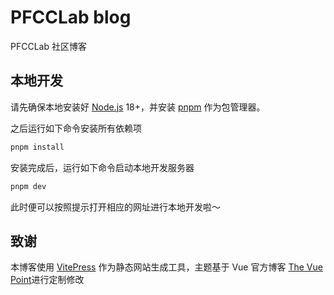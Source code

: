 # PFCCLab blog

PFCCLab 社区博客

## 本地开发

请先确保本地安装好 [Node.js](https://nodejs.org/) 18+，并安装 [pnpm](https://pnpm.io/) 作为包管理器。

之后运行如下命令安装所有依赖项

```bash
pnpm install
```

安装完成后，运行如下命令启动本地开发服务器

```bash
pnpm dev
```

此时便可以按照提示打开相应的网址进行本地开发啦～

## 致谢

本博客使用 [VitePress](https://vitepress.dev/) 作为静态网站生成工具，主题基于 Vue 官方博客 [The Vue Point](https://blog.vuejs.org/)进行定制修改
